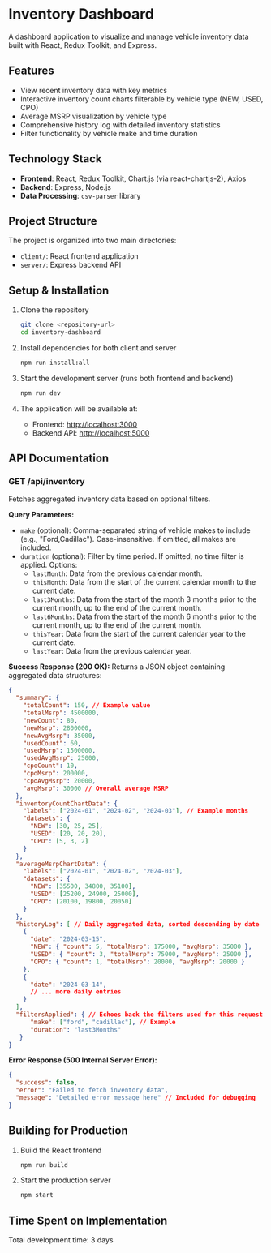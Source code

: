 # Inventory Dashboard

A dashboard application to visualize and manage vehicle inventory data built with React, Redux Toolkit, and Express.

## Features

- View recent inventory data with key metrics
- Interactive inventory count charts filterable by vehicle type (NEW, USED, CPO)
- Average MSRP visualization by vehicle type
- Comprehensive history log with detailed inventory statistics
- Filter functionality by vehicle make and time duration

## Technology Stack

- **Frontend**: React, Redux Toolkit, Chart.js (via react-chartjs-2), Axios
- **Backend**: Express, Node.js
- **Data Processing**: `csv-parser` library

## Project Structure

The project is organized into two main directories:

- `client/`: React frontend application
- `server/`: Express backend API

## Setup & Installation

1. Clone the repository
   ```sh
   git clone <repository-url>
   cd inventory-dashboard
   ```

2. Install dependencies for both client and server
   ```sh
   npm run install:all
   ```

3. Start the development server (runs both frontend and backend)
   ```sh
   npm run dev
   ```

4. The application will be available at:
   - Frontend: [http://localhost:3000](http://localhost:3000)
   - Backend API: [http://localhost:5000](http://localhost:5000)

## API Documentation

### GET /api/inventory

Fetches aggregated inventory data based on optional filters.

**Query Parameters:**
- `make` (optional): Comma-separated string of vehicle makes to include (e.g., "Ford,Cadillac"). Case-insensitive. If omitted, all makes are included.
- `duration` (optional): Filter by time period. If omitted, no time filter is applied. Options:
  - `lastMonth`: Data from the previous calendar month.
  - `thisMonth`: Data from the start of the current calendar month to the current date.
  - `last3Months`: Data from the start of the month 3 months prior to the current month, up to the end of the current month.
  - `last6Months`: Data from the start of the month 6 months prior to the current month, up to the end of the current month.
  - `thisYear`: Data from the start of the current calendar year to the current date.
  - `lastYear`: Data from the previous calendar year.

**Success Response (200 OK):**
Returns a JSON object containing aggregated data structures:
```json
{
  "summary": {
    "totalCount": 150, // Example value
    "totalMsrp": 4500000,
    "newCount": 80,
    "newMsrp": 2800000,
    "newAvgMsrp": 35000,
    "usedCount": 60,
    "usedMsrp": 1500000,
    "usedAvgMsrp": 25000,
    "cpoCount": 10,
    "cpoMsrp": 200000,
    "cpoAvgMsrp": 20000,
    "avgMsrp": 30000 // Overall average MSRP
  },
  "inventoryCountChartData": {
    "labels": ["2024-01", "2024-02", "2024-03"], // Example months
    "datasets": {
      "NEW": [30, 25, 25],
      "USED": [20, 20, 20],
      "CPO": [5, 3, 2]
    }
  },
  "averageMsrpChartData": {
    "labels": ["2024-01", "2024-02", "2024-03"],
    "datasets": {
      "NEW": [35500, 34800, 35100],
      "USED": [25200, 24900, 25000],
      "CPO": [20100, 19800, 20050]
    }
  },
  "historyLog": [ // Daily aggregated data, sorted descending by date
    {
      "date": "2024-03-15",
      "NEW": { "count": 5, "totalMsrp": 175000, "avgMsrp": 35000 },
      "USED": { "count": 3, "totalMsrp": 75000, "avgMsrp": 25000 },
      "CPO": { "count": 1, "totalMsrp": 20000, "avgMsrp": 20000 }
    },
    {
      "date": "2024-03-14",
      // ... more daily entries
    }
  ],
  "filtersApplied": { // Echoes back the filters used for this request
      "make": ["ford", "cadillac"], // Example
      "duration": "last3Months"
   }
}
```

**Error Response (500 Internal Server Error):**
```json
{
  "success": false,
  "error": "Failed to fetch inventory data",
  "message": "Detailed error message here" // Included for debugging
}
```

## Building for Production

1. Build the React frontend
   ```sh
   npm run build
   ```

2. Start the production server
   ```sh
   npm start
   ```

## Time Spent on Implementation

Total development time: 3 days
